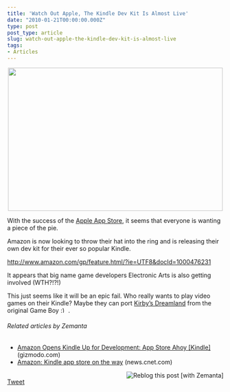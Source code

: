```yaml
---
title: 'Watch Out Apple, The Kindle Dev Kit Is Almost Live'
date: "2010-01-21T00:00:00.000Z"
type: post 
post_type: article
slug: watch-out-apple-the-kindle-dev-kit-is-almost-live
tags: 
- Articles
---
```

<p style="text-align: center;">
  <a href="http://brandontreb.com/wp-content/uploads/2010/01/kindel-dev-gameboy.png"><img class="size-medium wp-image-743 aligncenter" title="kindel-dev-gameboy" src="/uploads/2010/kindel-dev-gameboy-500x333.png" alt="" width="500" height="333" /></a>
</p>

With the success of the <a class="zem_slink" title="App Store" rel="homepage" href="http://www.apple.com/iphone/appstore/">Apple App Store</a>, it seems that everyone is wanting a piece of the pie.

Amazon is now looking to throw their hat into the ring and is releasing their own dev kit for their ever so popular Kindle.

<http://www.amazon.com/gp/feature.html/?ie=UTF8&docId=1000476231>

It appears that big name game developers Electronic Arts is also getting involved (WTH?!?!)

This just seems like it will be an epic fail. Who really wants to play video games on their Kindle? Maybe they can port [Kirby&#8217;s Dreamland][1] from the original Game Boy <img src="http://brandontreb.com/wp-includes/images/smilies/simple-smile.png" alt=":)" class="wp-smiley" style="height: 1em; max-height: 1em;" /> .

<h6 class="zemanta-related-title" style="font-size: 1em;">
  Related articles by Zemanta
</h6>

<ul class="zemanta-article-ul">
  <li class="zemanta-article-ul-li">
    <a href="http://gizmodo.com/5453395/amazon-opens-kindle-up-for-development-app-store-ahoy">Amazon Opens Kindle Up for Development: App Store Ahoy [Kindle]</a> (gizmodo.com)
  </li>
  <li class="zemanta-article-ul-li">
    <a href="http://news.cnet.com/8301-13577_3-10438661-36.html?part=rss&subj=news&tag=2547-1_3-0-20">Amazon: Kindle app store on the way</a> (news.cnet.com)
  </li>
</ul>

<div class="zemanta-pixie" style="margin-top: 10px; height: 15px;">
  <a class="zemanta-pixie-a" title="Reblog this post [with Zemanta]" href="http://reblog.zemanta.com/zemified/f48c6302-1cf7-4b20-aa9c-3b2147192e8f/"><img class="zemanta-pixie-img" style="border: none; float: right;" src="http://img.zemanta.com/reblog_e.png?x-id=f48c6302-1cf7-4b20-aa9c-3b2147192e8f" alt="Reblog this post [with Zemanta]" /></a><span class="zem-script more-related pretty-attribution"></span>
</div>

<div style="">
  <a href="http://twitter.com/share" class="twitter-share-button" data-count="horizontal" data-text="Watch Out Apple, The Kindle Dev Kit Is Almost Live" data-url="http://brandontreb.com/watch-out-apple-the-kindle-dev-kit-is-almost-live"  data-via="brandontreb" data-related="brandontreb:">Tweet</a>
</div>

 [1]: http://brandontreb.com/code-monkey-music-video/
